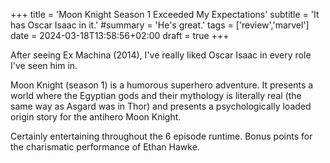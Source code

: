 +++
title = 'Moon Knight Season 1 Exceeded My Expectations'
subtitle = 'It has Oscar Isaac in it.'
#summary = 'He&apos;s great.'
tags = ['review','marvel']
date = 2024-03-18T13:58:56+02:00
draft = true
+++


After seeing Ex Machina (2014), I've really liked Oscar Isaac in every role I've seen him in.

Moon Knight (season 1) is a humorous superhero adventure. It presents a world where the Egyptian gods and their mythology is literally real (the same way as Asgard was in Thor) and presents a psychologically loaded origin story for the antihero Moon Knight.

Certainly entertaining throughout the 6 episode runtime. Bonus points for the charismatic performance of Ethan Hawke.

